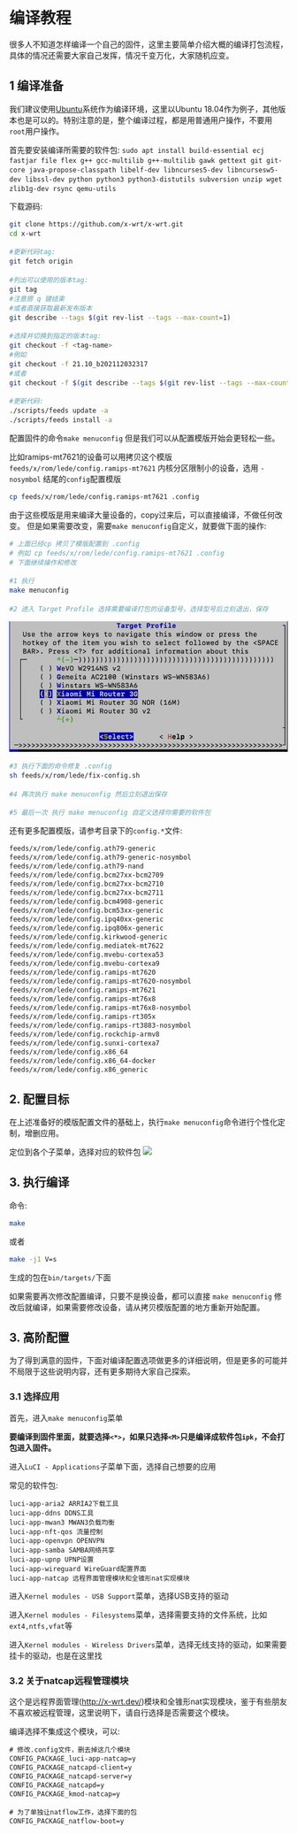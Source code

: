 # 编译教程

很多人不知道怎样编译一个自己的固件，这里主要简单介绍大概的编译打包流程，具体的情况还需要大家自己发挥，情况千变万化，大家随机应变。

## 1 编译准备
我们建议使用[Ubuntu](https://www.ubuntu.com/)系统作为编译环境，这里以Ubuntu 18.04作为例子，其他版本也是可以的。特别注意的是，整个编译过程，都是用普通用户操作，不要用`root`用户操作。

首先要安装编译所需要的软件包:
`sudo apt install build-essential ecj fastjar file flex g++ gcc-multilib g++-multilib gawk gettext git git-core java-propose-classpath libelf-dev libncurses5-dev libncursesw5-dev libssl-dev python python3 python3-distutils subversion unzip wget zlib1g-dev rsync qemu-utils`

下载源码:
```sh
git clone https://github.com/x-wrt/x-wrt.git
cd x-wrt

#更新代码tag:
git fetch origin

#列出可以使用的版本tag:
git tag
#注意摁 q 键结束
#或者直接获取最新发布版本
git describe --tags $(git rev-list --tags --max-count=1)

#选择并切换到指定的版本tag:
git checkout -f <tag-name>
#例如
git checkout -f 21.10_b202112032317
#或者
git checkout -f $(git describe --tags $(git rev-list --tags --max-count=1))

#更新代码:
./scripts/feeds update -a
./scripts/feeds install -a
```

配置固件的命令`make menuconfig` 但是我们可以从配置模版开始会更轻松一些。

比如ramips-mt7621的设备可以用拷贝这个模版`feeds/x/rom/lede/config.ramips-mt7621`
内核分区限制小的设备，选用 `-nosymbol` 结尾的`config`配置模版
```sh
cp feeds/x/rom/lede/config.ramips-mt7621 .config
```

由于这些模版是用来编译大量设备的，copy过来后，可以直接编译，不做任何改变。
但是如果需要改变，需要`make menuconfig`自定义，就要做下面的操作:
```sh
# 上面已经cp 拷贝了模版配置到 .config
# 例如 cp feeds/x/rom/lede/config.ramips-mt7621 .config
# 下面继续操作和修改

#1 执行
make menuconfig

#2 进入 Target Profile 选择需要编译打包的设备型号，选择型号后立刻退出，保存
```

![](./build-target.png)

```sh
#3 执行下面的命令修复 .config
sh feeds/x/rom/lede/fix-config.sh

#4 再次执行 make menuconfig 然后立刻退出保存

#5 最后一次 执行 make menuconfig 自定义选择你需要的软件包

```

还有更多配置模版，请参考目录下的`config.*`文件:
```
feeds/x/rom/lede/config.ath79-generic
feeds/x/rom/lede/config.ath79-generic-nosymbol
feeds/x/rom/lede/config.ath79-nand
feeds/x/rom/lede/config.bcm27xx-bcm2709
feeds/x/rom/lede/config.bcm27xx-bcm2710
feeds/x/rom/lede/config.bcm27xx-bcm2711
feeds/x/rom/lede/config.bcm4908-generic
feeds/x/rom/lede/config.bcm53xx-generic
feeds/x/rom/lede/config.ipq40xx-generic
feeds/x/rom/lede/config.ipq806x-generic
feeds/x/rom/lede/config.kirkwood-generic
feeds/x/rom/lede/config.mediatek-mt7622
feeds/x/rom/lede/config.mvebu-cortexa53
feeds/x/rom/lede/config.mvebu-cortexa9
feeds/x/rom/lede/config.ramips-mt7620
feeds/x/rom/lede/config.ramips-mt7620-nosymbol
feeds/x/rom/lede/config.ramips-mt7621
feeds/x/rom/lede/config.ramips-mt76x8
feeds/x/rom/lede/config.ramips-mt76x8-nosymbol
feeds/x/rom/lede/config.ramips-rt305x
feeds/x/rom/lede/config.ramips-rt3883-nosymbol
feeds/x/rom/lede/config.rockchip-armv8
feeds/x/rom/lede/config.sunxi-cortexa7
feeds/x/rom/lede/config.x86_64
feeds/x/rom/lede/config.x86_64-docker
feeds/x/rom/lede/config.x86_generic
```

## 2. 配置目标
在上述准备好的模版配置文件的基础上，执行`make menuconfig`命令进行个性化定制，增删应用。

定位到各个子菜单，选择对应的软件包
![](./build-m.png)

## 3. 执行编译
命令:
```sh
make
```
或者
```sh
make -j1 V=s
```

生成的包在`bin/targets/`下面


如果需要再次修改配置编译，只要不是换设备，都可以直接 `make menuconfig` 修改后就编译，如果需要修改设备，请从拷贝模版配置的地方重新开始配置。


## 3. 高阶配置
为了得到满意的固件，下面对编译配置选项做更多的详细说明，但是更多的可能并不局限于这些说明内容，还有更多期待大家自己探索。

### 3.1 选择应用
首先，进入`make menuconfig`菜单

**要编译到固件里面，就要选择`<*>`，如果只选择`<M>`只是编译成软件包`ipk`，不会打包进入固件。**

进入`LuCI - Applications`子菜单下面，选择自己想要的应用

常见的软件包:
```
luci-app-aria2 ARRIA2下载工具
luci-app-ddns DDNS工具
luci-app-mwan3 MWAN3负载均衡
luci-app-nft-qos 流量控制
luci-app-openvpn OPENVPN
luci-app-samba SAMBA网络共享
luci-app-upnp UPNP设置
luci-app-wireguard WireGuard配置界面
luci-app-natcap 远程界面管理模块和全锥形nat实现模块
```

进入`Kernel modules - USB Support`菜单，选择USB支持的驱动

进入`Kernel modules - Filesystems`菜单，选择需要支持的文件系统，比如`ext4,ntfs,vfat`等

进入`Kernel modules - Wireless Drivers`菜单，选择无线支持的驱动，如果需要挂卡的驱动，也是在这里找

### 3.2 关于natcap远程管理模块
这个是远程界面管理(http://x-wrt.dev/)模块和全锥形nat实现模块，鉴于有些朋友不喜欢被远程管理，这里说明下，请自行选择是否需要这个模块。

编译选择不集成这个模块，可以:
```
# 修改.config文件，删去掉这几个模块
CONFIG_PACKAGE_luci-app-natcap=y
CONFIG_PACKAGE_natcapd-client=y
CONFIG_PACKAGE_natcapd-server=y
CONFIG_PACKAGE_natcapd=y
CONFIG_PACKAGE_kmod-natcap=y

# 为了单独让natflow工作，选择下面的包
CONFIG_PACKAGE_natflow-boot=y
```
